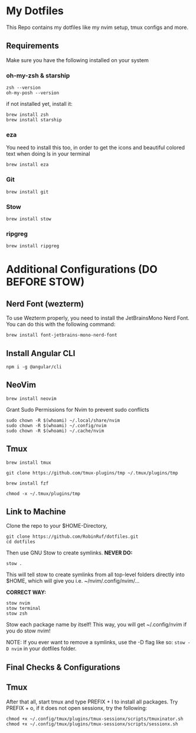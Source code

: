 # My Dotfiles

This Repo contains my dotfiles like my nvim setup, tmux configs and more.

## Requirements
Make sure you have the following installed on your system

### oh-my-zsh & starship
```
zsh --version
oh-my-posh --version
```
if not installed yet, install it:
```
brew install zsh
brew install starship
```

### eza
You need to install this too, in order to get the icons and beautiful colored text when doing ls in your terminal
```
brew install eza
```

### Git
```
brew install git
```

### Stow
```
brew install stow
```

### ripgreg

```
brew install ripgreg
```

# Additional Configurations (DO BEFORE STOW)
## Nerd Font (wezterm)
To use Wezterm properly, you need to install the JetBrainsMono Nerd Font. You can do this with the following command: 
```
brew install font-jetbrains-mono-nerd-font
```

## Install Angular CLI

```
npm i -g @angular/cli
```

## NeoVim

```
brew install neovim
```
Grant Sudo Permissions for Nvim to prevent sudo conflicts

```
sudo chown -R $(whoami) ~/.local/share/nvim
sudo chown -R $(whoami) ~/.config/nvim
sudo chown -R $(whoami) ~/.cache/nvim
```
## Tmux

```
brew install tmux
```

```
git clone https://github.com/tmux-plugins/tmp ~/.tmux/plugins/tmp
```

```
brew install fzf
```

```
chmod -x ~/.tmux/plugins/tmp
```

## Link to Machine
Clone the repo to your $HOME-Directory,
```
git clone https://github.com/RobinRuf/dotfiles.git
cd dotfiles
```
Then use GNU Stow to create symlinks.
**NEVER DO:**
```
stow .
```
This will tell stow to create symlinks from all top-level folders directly into $HOME, which will give you i.e. ~/nvim/.config/nvim/...

**CORRECT WAY:**
```
stow nvim
stow terminal
stow zsh
```
Stow each package name by itself! This way, you will get ~/.config/nvim if you do stow nvim!

NOTE: If you ever want to remove a symlinks, use the -D flag like so: `stow -D nvim` in your dotfiles folder.

## Final Checks & Configurations

## Tmux
After that all, start tmux and type PREFIX + I to install all packages.
Try PREFIX + o, if it does not open sessionx, try the following:

```
chmod +x ~/.config/tmux/plugins/tmux-sessionx/scripts/tmuxinator.sh
chmod +x ~/.config/tmux/plugins/tmux-sessionx/scripts/sessionx.sh
```
